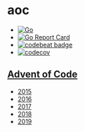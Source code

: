 # aoc


- [![Go](https://github.com/afarbos/aoc/workflows/Go/badge.svg)](https://github.com/afarbos/aoc/actions?query=workflow%3AGo+branch%3Amaster)
- [![Go Report Card](https://goreportcard.com/badge/github.com/afarbos/aoc)](https://goreportcard.com/report/github.com/afarbos/aoc)
- [![codebeat badge](https://codebeat.co/badges/73c7e1e8-bfa2-469d-95e6-d39f80ff8825)](https://codebeat.co/projects/github-com-afarbos-aoc-master)
- [![codecov](https://codecov.io/gh/afarbos/aoc/branch/master/graph/badge.svg)](https://codecov.io/gh/afarbos/aoc)


## [Advent of Code](https://adventofcode.com/)

- [2015](https://adventofcode.com/2015)
- [2016](https://adventofcode.com/2016)
- [2017](https://adventofcode.com/2017)
- [2018](https://adventofcode.com/2018)
- [2019](https://adventofcode.com/2019)
